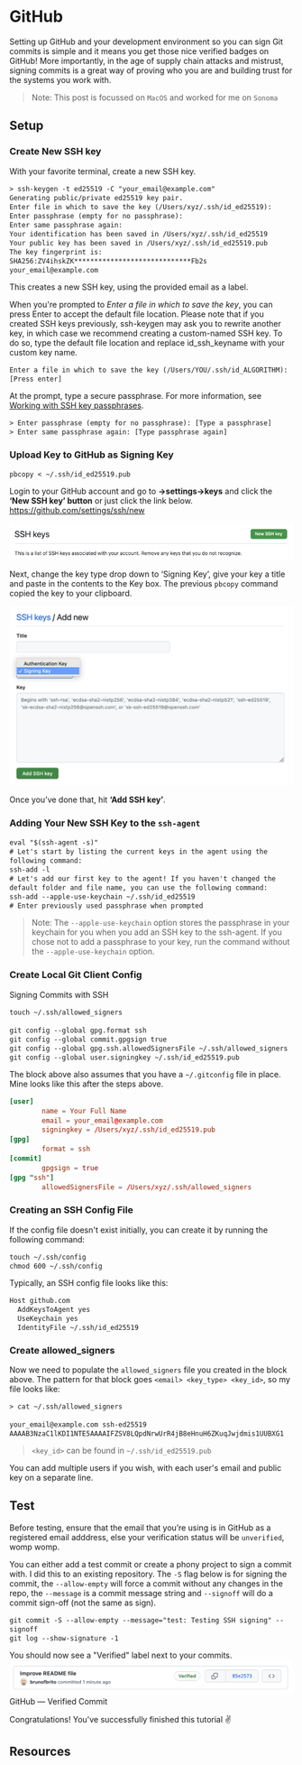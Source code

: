 # GitHub

Setting up GitHub and your development environment so you can sign Git commits is simple and it means you get those nice verified badges on GitHub! More importantly, in the age of supply chain attacks and mistrust, signing commits is a great way of proving who you are and building trust for the systems you work with.

> Note: This post is focussed on `MacOS` and worked for me on `Sonoma`

## Setup

### Create New SSH key

With your favorite terminal, create a new SSH key.

```shell
> ssh-keygen -t ed25519 -C "your_email@example.com"
Generating public/private ed25519 key pair.
Enter file in which to save the key (/Users/xyz/.ssh/id_ed25519): 
Enter passphrase (empty for no passphrase): 
Enter same passphrase again: 
Your identification has been saved in /Users/xyz/.ssh/id_ed25519
Your public key has been saved in /Users/xyz/.ssh/id_ed25519.pub
The key fingerprint is:
SHA256:ZV4ihskZK*****************************Fb2s your_email@example.com
```

This creates a new SSH key, using the provided email as a label.

When you're prompted to *Enter a file in which to save the key*, you can press Enter to accept the default file location. Please note that if you created SSH keys previously, ssh-keygen may ask you to rewrite another key, in which case we recommend creating a custom-named SSH key. To do so, type the default file location and replace id_ssh_keyname with your custom key name.

```shell
Enter a file in which to save the key (/Users/YOU/.ssh/id_ALGORITHM): [Press enter] 
```

At the prompt, type a secure passphrase. For more information, see [Working with SSH key passphrases](https://docs.github.com/en/enterprise-cloud@latest/authentication/connecting-to-github-with-ssh/working-with-ssh-key-passphrases?platform=mac).

```shell
> Enter passphrase (empty for no passphrase): [Type a passphrase]
> Enter same passphrase again: [Type passphrase again]
```

### Upload Key to GitHub as Signing Key

```
pbcopy < ~/.ssh/id_ed25519.pub
```

Login to your GitHub account and go to **->settings->keys** and click the **‘New SSH key’ button** or just click the link below. https://github.com/settings/ssh/new

![ssh_key](../images/github-ssh-key.png)

Next, change the key type drop down to ‘Signing Key’, give your key a title and paste in the contents to the Key box. The previous `pbcopy` command copied the key to your clipboard.

![ssh_key](../images/github-signing-key.png)

Once you’ve done that, hit **‘Add SSH key’**.

### Adding Your New SSH Key to the `ssh-agent`

```shell
eval "$(ssh-agent -s)"
# Let's start by listing the current keys in the agent using the following command:
ssh-add -l
# Let's add our first key to the agent! If you haven't changed the default folder and file name, you can use the following command:
ssh-add --apple-use-keychain ~/.ssh/id_ed25519
# Enter previously used passphrase when prompted
```

> Note: The `--apple-use-keychain` option stores the passphrase in your keychain for you when you add an SSH key to the ssh-agent. If you chose not to add a passphrase to your key, run the command without the `--apple-use-keychain` option.

### Create Local Git Client Config
Signing Commits with SSH
```shell
touch ~/.ssh/allowed_signers

git config --global gpg.format ssh
git config --global commit.gpgsign true
git config --global gpg.ssh.allowedSignersFile ~/.ssh/allowed_signers
git config --global user.signingkey ~/.ssh/id_ed25519.pub
```

The block above also assumes that you have a  `~/.gitconfig` file in place. Mine looks like this after the steps above.

```toml
[user]
        name = Your Full Name
        email = your_email@example.com
        signingkey = /Users/xyz/.ssh/id_ed25519.pub
[gpg]
        format = ssh
[commit]
        gpgsign = true
[gpg "ssh"]
        allowedSignersFile = /Users/xyz/.ssh/allowed_signers
```

### Creating an SSH Config File

If the config file doesn't exist initially, you can create it by running the following command:
```shell
touch ~/.ssh/config
chmod 600 ~/.ssh/config
```

Typically, an SSH config file looks like this:

```
Host github.com
  AddKeysToAgent yes
  UseKeychain yes
  IdentityFile ~/.ssh/id_ed25519
```

### Create allowed_signers

Now we need to populate the `allowed_signers` file you created in the block above. The pattern for that block goes `<email> <key_type> <key_id>`, so my file looks like:

```shell
> cat ~/.ssh/allowed_signers

your_email@example.com ssh-ed25519 AAAAB3NzaC1lKDI1NTE5AAAAIFZSV8LQpdNrwUrR4jB8eHnuH6ZKuqJwjdmis1UUBXG1
```

> `<key_id>` can be found in `~/.ssh/id_ed25519.pub` 

You can add multiple users if you wish, with each user's email and public key on a separate line.

## Test

Before testing, ensure that the email that you’re using is in GitHub as a registered email adddress, else your verification status will be `unverified`, womp womp.

You can either add a test commit or create a phony project to sign a commit with. I did this to an existing repository. The `-S` flag below is for signing the commit, the `--allow-empty` will force a commit without any changes in the repo, the `--message` is a commit message string and `--signoff` will do a commit sign-off (not the same as sign).

```shell
git commit -S --allow-empty --message="test: Testing SSH signing" --signoff
git log --show-signature -1
```

You should now see a "Verified" label next to your commits.
![github-verified](../images/github-verified.png)
GitHub — Verified Commit

Congratulations! You've successfully finished this tutorial ✌️

## Resources

